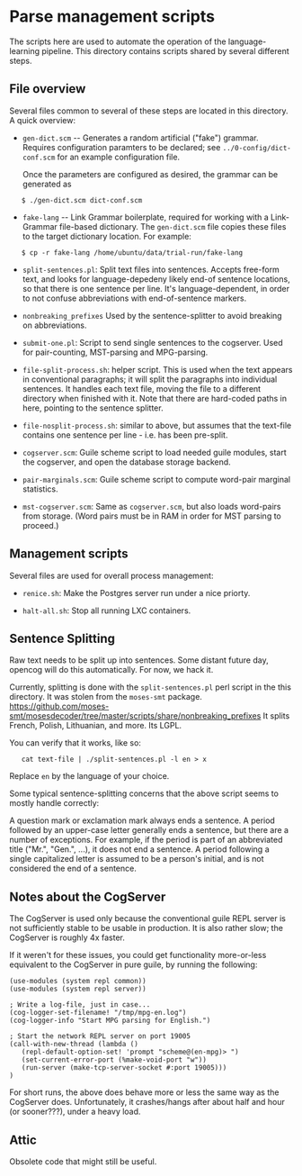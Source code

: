 
Parse management scripts
========================

The scripts here are used to automate the operation of the
language-learning pipeline. This directory contains scripts shared
by several different steps.

File overview
-------------
Several files common to several of these steps are located in this
directory.  A quick overview:

* `gen-dict.scm` -- Generates a random artificial ("fake") grammar.
  Requires configuration paramters to be declared; see
  `../0-config/dict-conf.scm` for an example configuration file.

   Once the parameters are configured as desired, the grammar can
   be generated as
```
   $ ./gen-dict.scm dict-conf.scm
```

* `fake-lang` -- Link Grammar boilerplate, required for working with
   a Link-Grammar file-based dictionary. The `gen-dict.scm` file copies
   these files to the target dictionary location. For example:
```
   $ cp -r fake-lang /home/ubuntu/data/trial-run/fake-lang
```

* `split-sentences.pl`: Split text files into sentences. Accepts
  free-form text, and looks for language-depedeny likely end-of
  sentence locations, so that there is one sentence per line.
  It's language-dependent, in order to not confuse abbreviations
  with end-of-sentence markers.

* `nonbreaking_prefixes` Used by the sentence-splitter to avoid
  breaking on abbreviations.

* `submit-one.pl`: Script to send single sentences to the cogserver.
  Used for pair-counting, MST-parsing and MPG-parsing.

* `file-split-process.sh`: helper script. This is used when the text
  appears in conventional paragraphs; it will split the paragraphs into
  individual sentences.  It handles each text file, moving the file to
  a different directory when finished with it.  Note that there are
  hard-coded paths in here, pointing to the sentence splitter.

* `file-nosplit-process.sh`: similar to above, but assumes that the
  text-file contains one sentence per line - i.e. has been pre-split.

* `cogserver.scm`: Guile scheme script to load needed guile modules,
  start the cogserver, and open the database storage backend.

* `pair-marginals.scm`: Guile scheme script to compute word-pair
  marginal statistics.

* `mst-cogserver.scm`: Same as `cogserver.scm`, but also loads
  word-pairs from storage. (Word pairs must be in RAM in order for
  MST parsing to proceed.)


Management scripts
------------------
Several files are used for overall process management:

* `renice.sh`: Make the Postgres server run under a nice priorty.

* `halt-all.sh`: Stop all running LXC containers.

Sentence Splitting
------------------
Raw text needs to be split up into sentences.  Some distant future day,
opencog will do this automatically. For now, we hack it.

Currently, splitting is done with the `split-sentences.pl` perl script
in the this directory.  It was stolen from the `moses-smt` package.
https://github.com/moses-smt/mosesdecoder/tree/master/scripts/share/nonbreaking_prefixes
It splits French, Polish, Lithuanian, and more.  Its LGPL.

You can verify that it works, like so:
```
   cat text-file | ./split-sentences.pl -l en > x
```
Replace `en` by the language of your choice.

Some typical sentence-splitting concerns that the above script seems
to mostly handle correctly:

A question mark or exclamation mark always ends a sentence.  A period
followed by an upper-case letter generally ends a sentence, but there
are a number of exceptions.  For example, if the period is part of an
abbreviated title ("Mr.", "Gen.", ...), it does not end a sentence.
A period following a single capitalized letter is assumed to be a
person's initial, and is not considered the end of a sentence.

Notes about the CogServer
-------------------------
The CogServer is used only because the conventional guile REPL server
is not sufficiently stable to be usable in production. It is also rather
slow; the CogServer is roughly 4x faster.

If it weren't for these issues, you could get functionality more-or-less
equivalent to the CogServer in pure guile, by running the following:
```
(use-modules (system repl common))
(use-modules (system repl server))

; Write a log-file, just in case...
(cog-logger-set-filename! "/tmp/mpg-en.log")
(cog-logger-info "Start MPG parsing for English.")

; Start the network REPL server on port 19005
(call-with-new-thread (lambda ()
   (repl-default-option-set! 'prompt "scheme@(en-mpg)> ")
   (set-current-error-port (%make-void-port "w"))
   (run-server (make-tcp-server-socket #:port 19005)))
)
```
For short runs, the above does behave more or less the same way as the
CogServer does. Unfortunately, it crashes/hangs after about half and
hour (or sooner???), under a heavy load.

Attic
-----
Obsolete code that might still be useful.
